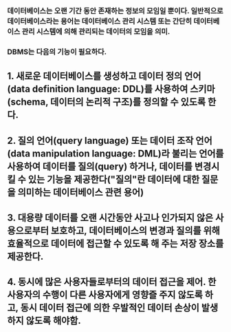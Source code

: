### 데이터베이스는 오랜 기간 동안 존재하는 정보의 모임일 뿐이다. 일반적으로 데이터베이스라는 용어는 데이터베이스 관리 시스템 또는 간단히 데이터베이스 관리 시스템에 의해 관리되는 데이터의 모임을 의미.

### DBMS는 다음의 기능이 필요하다.

## 1. 새로운 데이터베이스를 생성하고 데이터 정의 언어(data definition language: DDL)를 사용하여 스키마(schema, 데이터의 논리적 구조)를 정의할 수 있도록 한다.

## 2. 질의 언어(query language) 또는 데이터 조작 언어(data manipulation language: DML)라 불리는 언어를 사용하여 데이터를 질의(query) 하거나, 데이터를 변경시킬 수 있는 기능을 제공한다("질의"란 데이터에 대한 질문을 의미하는 데이터베이스 관련 용어)

## 3. 대용량 데이터를 오랜 시간동안 사고나 인가되지 않은 사용으로부터 보호하고, 데이터베이스의 변경과 질의를 위해 효율적으로 데이터에 접근할 수 있도록 해 주는 저장 장소를 제공한다.

## 4. 동시에 많은 사용자들로부터의 데이터 접근을 제어. 한 사용자의 수행이 다른 사용자에게 영향즐 주지 않도록 하고, 동시 데이터 접근에 의한 우발적인 데이터 손상이 발생하지 않도록 해야함.